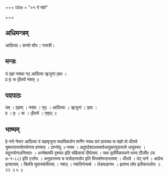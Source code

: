 +++
title = "०५ यं यज्ञं"

+++
## अधिमन्त्रम्
आदित्याः। कण्वो घौरः। गायत्री।

## मन्त्रः
यं य॒ज्ञं नय॑था नर॒ आदि॑त्या ऋ॒जुना॑ प॒था ।  
प्र वः॒ स धी॒तये॑ नशत् ॥

## पदपाठः
यम् । य॒ज्ञम् । नय॑थ । न॒रः॒ । आदि॑त्याः । ऋ॒जुना॑ । प॒था ।  
प्र । वः॒ । सः । धी॒तये॑ । न॒श॒त् ॥

## भाष्यम्
हे नरो नेतार आदित्या यं यज्ञमृजुना पथाविकलेन मार्गेण नयथ पारं प्रापयथ स यज्ञो वो धीतये युष्मत्पानायोपभोगाय प्रणशत् । प्राप्नोतु ॥ नयथ । अदुपदेशाल्लसार्वधातुकानुदात्तत्वे धातुस्वरः । यद्वृत्तयोगादनिघातः । अन्येषामपि दृश्यत इति संहितायां दीर्घत्वम् । पथा तृतीयैकवचने भस्य टीर्लोपः (पा ७-१-८८) इति टलोपः । अनुदात्तस्य च यत्रोदात्तलोप इति विभक्तेरुदात्तत्वम् । धीतये । धेट् पाने । आदेच इत्यात्वम् । क्तिचि घुमास्थेतीत्वम् । नशत् । नशतिर्गत्यर्थः । लेड्यडागमः । इतश्च लोप इतीकारलोपः ॥ २२ ॥ ५ ॥